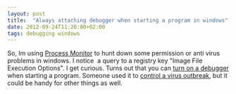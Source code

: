 ```yaml
---
layout: post
title:  "Always attaching debugger when starting a program in windows"
date: 2012-09-24T11:20:00+02:00
tags: debugging windows
---
```


So, Im using <a href="http://technet.microsoft.com/en-us/sysinternals/bb896645">Process Monitor</a> to hunt down some permission or anti virus problems in windows. I notice  a query to a registry key "Image File Execution Options". I get curious. Turns out that you can <a href="http://msdn.microsoft.com/en-us/library/windows/desktop/ff190925(v=vs.85).aspx">turn on a debugger</a> when starting a program. Someone used it to <a href="http://blogs.technet.com/b/marcelofartura/archive/2006/10/24/a-virus-infection-contolling-the-outbreak-tip.aspx">control a virus outbreak</a>, but it could be handy for other things as well.
<div style="clear: both;"></div>